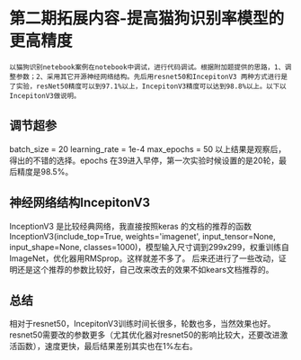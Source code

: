# 第二期拓展内容-提高猫狗识别率模型的更高精度

    以猫狗识别netebook案例在notebook中调试，进行代码调试。根据附加题提供的思路，1、调整参数；2、采用其它开源神经网络结构。先后用resnet50和IncepitonV3 两种方式进行是了实验，resNet50精度可以到97.1%以上，IncepitonV3精度可以达到98.8%以上。以下以IncepitonV3做说明。

## 调节超参
  batch_size = 20
  learning_rate = 1e-4 
  max_epochs = 50
  以上结果是观察后，得出的不错的选择。epochs 在39进入早停，第一次实验时候设置的是20轮，最后精度是98.5%。

## 神经网络结构IncepitonV3
  InceptionV3 是比较经典网络，我直接按照keras 的文档的推荐的函数InceptionV3(include_top=True, weights='imagenet', input_tensor=None, input_shape=None, classes=1000)，模型输入尺寸调到299x299，权重训练自ImageNet，优化器用RMSprop。这样就差不多了。
  后来还进行了一些改动，证明还是这个推荐的参数比较好，自己改来改去的效果不如kears文档推荐的。

## 总结
  相对于resnet50，IncepitonV3训练时间长很多，轮数也多，当然效果也好。resnet50需要改的参数更多（尤其优化器对resnet50的影响比较大，还要改进激活函数），速度更快，最后结果差别其实也在1%左右。
​    





 

